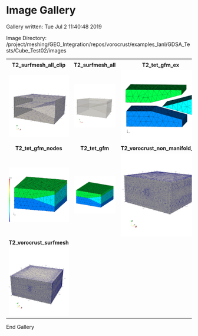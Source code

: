 # Image Gallery 

Gallery written: Tue Jul  2 11:40:48 2019

Image Directory: /project/meshing/GEO_Integration/repos/vorocrust/examples_lanl/GDSA_Tests/Cube_Test02/images


|  |  |  |   | 
| :---: | :---: | :---: | :---:  | 
|  |  |  |   | 
|  **T2_surfmesh_all_clip** |  **T2_surfmesh_all** |  **T2_tet_gfm_ex** |  **T2_tet_gfm_intrf**  | 
| <img width="300" src="T2_surfmesh_all_clip.png"> | <img width="300" src="T2_surfmesh_all.png"> | <img width="300" src="T2_tet_gfm_ex.png"> | <img width="300" src="T2_tet_gfm_intrf.png">  | 
|  **T2_tet_gfm_nodes** |  **T2_tet_gfm** |  **T2_vorocrust_non_manifold_off** |  **T2_vorocrust_surfmesh_clip**  | 
| <img width="300" src="T2_tet_gfm_nodes.png"> | <img width="300" src="T2_tet_gfm.png"> | <img width="300" src="T2_vorocrust_non_manifold_off.png"> | <img width="300" src="T2_vorocrust_surfmesh_clip.png">  | 
|  **T2_vorocrust_surfmesh**  | 
| <img width="300" src="T2_vorocrust_surfmesh.png">  | 


End Gallery 
